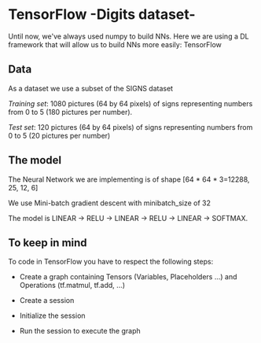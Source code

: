 # TensorFlow -Digits dataset-

Until now, we've always used numpy to build NNs.
Here we are using a DL framework that will allow us to build NNs more easily: TensorFlow

## Data

As a dataset we use a subset of the SIGNS dataset

*Training set*: 1080 pictures (64 by 64 pixels) of signs representing numbers from 0 to 5 (180 pictures per number).

*Test set*: 120 pictures (64 by 64 pixels) of signs representing numbers from 0 to 5 (20 pictures per number)

## The model

The Neural Network we are implementing is of shape [64 \* 64 \* 3=12288, 25, 12, 6]

We use Mini-batch gradient descent with minibatch_size of 32

The model is LINEAR -> RELU -> LINEAR -> RELU -> LINEAR -> SOFTMAX.

## To keep in mind

To code in TensorFlow you have to respect the following steps:

- Create a graph containing Tensors (Variables, Placeholders ...) and Operations (tf.matmul, tf.add, ...)

- Create a session

- Initialize the session

- Run the session to execute the graph

